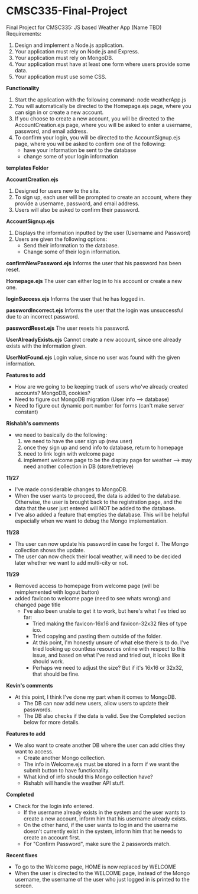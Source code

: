 # CMSC335-Final-Project
Final Project for CMSC335: JS based Weather App (Name TBD)
Requirements:
1. Design and implement a Node.js application.
2. Your application must rely on Node.js and Express.
3. Your application must rely on MongoDB.
4. Your application must have at least one form where users provide some data.
5. Your application must use some CSS.

**Functionality**
1. Start the application with the following command: node weatherApp.js
2. You will automatically be directed to the Homepage.ejs page, where you can sign in or create a new account.
3. If you choose to create a new account, you will be directed to the AccountCreation.ejs page, where you will be asked to enter a username, password, and email address.
4. To confirm your login, you will be directed to the AccountSignup.ejs page, where you wil be asked to confirm one of the following:
    - have your information be sent to the database
    - change some of your login information

**templates Folder**

**AccountCreation.ejs**
1. Designed for users new to the site.
2. To sign up, each user will be prompted to create an account, where they provide a username, password, and email address.
3. Users will also be asked to confirm their password.

**AccountSignup.ejs**
1. Displays the information inputted by the user (Username and Password)
2. Users are given the following options:
    - Send their information to the database.
    - Change some of their login information.

**confirmNewPassword.ejs**
Informs the user that his password has been reset.

**Homepage.ejs**
The user can either log in to his account or create a new one.

**loginSuccess.ejs**
Informs the user that he has logged in.

**passwordIncorrect.ejs**
Informs the user that the login was unsuccessful due to an incorrect password.

**passwordReset.ejs**
The user resets his password.

**UserAlreadyExists.ejs**
Cannot create a new account, since one already exists with the information given.

**UserNotFound.ejs**
Login value, since no user was found with the given information.

**Features to add**
- How are we going to be keeping track of users who've already created accounts? MongoDB, cookies?
- Need to figure out MongoDB migration (User info --> database)
- Need to figure out dynamic port number for forms (can't make server constant)

**Rishabh's comments**
- we need to basically do the following: 
    1. we need to have the user sign up (new user)
    2. once they sign up and send info to database, return to homepage
    3. need to link login with welcome page
    4. implement welcome page to be the display page for weather --> may need another collection in DB (store/retrieve)
    
**11/27**
- I've made considerable changes to MongoDB.
- When the user wants to proceed, the data is added to the database. Otherwise, the user is brought back to the registration page, and the data that the user just entered will NOT be added to the database.
- I've also added a feature that empties the database. This will be helpful especially when we want to debug the Mongo implementation.

**11/28**
- Ths user can now update his password in case he forgot it. The Mongo collection shows the update.
- The user can now check their local weather, will need to be decided later whether we want to add multi-city or not.

**11/29**
- Removed access to homepage from welcome page (will be reimplemented with logout button)
- added favicon to welcome page (need to see whats wrong) and changed page title
    - I've also been unable to get it to work, but here's what I've tried so far:
        - Tried making the favicon-16x16 and favicon-32x32 files of type ico.
        - Tried copying and pasting them outside of the folder.
        - At this point, I'm honestly unsure of what else there is to do. I've tried looking up countless resources online with respect to this issue, and based on what I've read and tried out, it looks like it should work.
        - Perhaps we need to adjust the size? But if it's 16x16 or 32x32, that should be fine.

**Kevin's comments**
- At this point, I think I've done my part when it comes to MongoDB.
    - The DB can now add new users, allow users to update their passwords.
    - The DB also checks if the data is valid. See the Completed section below for more details.

**Features to add**
- We also want to create another DB where the user can add cities they want to access.
    - Create another Mongo collection.
    - The info in Welcome.ejs must be stored in a form if we want the submit button to have functionality.
    - What kind of info should this Mongo collection have?
    - Rishabh will handle the weather API stuff.

**Completed**
- Check for the login info entered. 
    - If the username already exists in the system and the user wants to create a new account, inform him that his username already exists.
    - On the other hand, if the user wants to log in and the username doesn't currently exist in the system, inform him that he needs to create an account first.
    - For "Confirm Password", make sure the 2 passwords match.

**Recent fixes**
- To go to the Welcome page, HOME is now replaced by WELCOME
- When the user is directed to the WELCOME page, instead of the Mongo username, the username of the user who just logged in is printed to the screen.